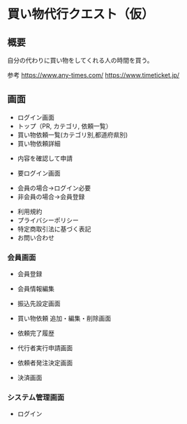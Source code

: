# 買い物代行クエスト（仮）

## 概要
自分の代わりに買い物をしてくれる人の時間を買う。

参考
https://www.any-times.com/
https://www.timeticket.jp/

## 画面
* ログイン画面
* トップ（PR, カテゴリ, 依頼一覧）
* 買い物依頼一覧(カテゴリ別,都道府県別)
* 買い物依頼詳細
 - 内容を確認して申請

* 要ログイン画面
 - 会員の場合→ログイン必要
 - 非会員の場合→会員登録

* 利用規約
* プライバシーポリシー
* 特定商取引法に基づく表記
* お問い合わせ

### 会員画面
* 会員登録
* 会員情報編集
* 振込先設定画面
* 買い物依頼 追加・編集・削除画面
* 依頼完了履歴

* 代行者実行申請画面

* 依頼者発注決定画面
* 決済画面

### システム管理画面
* ログイン
